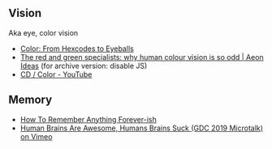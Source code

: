 ## Vision

Aka eye, color vision

- [Color: From Hexcodes to Eyeballs](http://jamie-wong.com/post/color/)
- [The red and green specialists: why human colour vision is so odd | Aeon Ideas](https://aeon.co/ideas/the-red-and-green-specialists-why-human-colour-vision-is-so-odd) (for archive version: disable JS)
- [CD / Color - YouTube](https://www.youtube.com/watch?v=FTKP0Y9MVus)

## Memory

- [How To Remember Anything Forever-ish](https://ncase.me/remember/)
- [Human Brains Are Awesome, Humans Brains Suck (GDC 2019 Microtalk) on Vimeo](https://vimeo.com/327793736)
